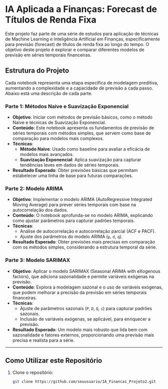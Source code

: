 # IA Aplicada a Finanças: Forecast de Títulos de Renda Fixa

Este projeto faz parte de uma série de estudos para aplicação de técnicas de Machine Learning e Inteligência Artificial em Finanças, especificamente para previsão (forecast) de títulos de renda fixa ao longo do tempo. O objetivo deste projeto é explorar e comparar diferentes modelos de previsão em séries temporais financeiras.

## Estrutura do Projeto

Cada notebook representa uma etapa específica de modelagem preditiva, aumentando a complexidade e a capacidade de previsão a cada passo. Abaixo está uma descrição de cada parte.

### Parte 1: Métodos Naive e Suavização Exponencial

- **Objetivo**: Iniciar com métodos de previsão básicos, como o método Naive e técnicas de Suavização Exponencial.
- **Conteúdo**: Este notebook apresenta os fundamentos de previsão de séries temporais com métodos simples, que servem como base de comparação para modelos mais complexos.
- **Técnicas**:
  - **Método Naive**: Usado como baseline para avaliar a eficácia de modelos mais avançados.
  - **Suavização Exponencial**: Aplica suavização para capturar tendências leves em dados de séries temporais.
- **Resultado Esperado**: Obter previsões básicas que permitam estabelecer uma linha de base para futuras comparações.

### Parte 2: Modelo ARIMA

- **Objetivo**: Implementar o modelo ARIMA (AutoRegressive Integrated Moving Average) para prever séries temporais com base na autocorrelação dos dados.
- **Conteúdo**: O notebook aprofunda-se no modelo ARIMA, explicando como ajustar parâmetros para capturar padrões temporais.
- **Técnicas**:
  - Análise de autocorrelação e autocorrelação parcial (ACF e PACF).
  - Ajuste dos parâmetros do modelo ARIMA (`p`, `d`, `q`).
- **Resultado Esperado**: Obter previsões mais precisas em comparação com os métodos simples, considerando a estrutura temporal da série.

### Parte 3: Modelo SARIMAX

- **Objetivo**: Aplicar o modelo SARIMAX (Seasonal ARIMA with eXogenous factors), que adiciona sazonalidade e permite variáveis exógenas na previsão.
- **Conteúdo**: Explora a modelagem sazonal e o uso de variáveis exógenas, que podem melhorar a precisão da previsão em séries temporais financeiras.
- **Técnicas**:
  - Ajuste de parâmetros sazonais (`P`, `D`, `Q`, `s`) para capturar padrões sazonais.
  - Inclusão de variáveis exógenas, se aplicável, para enriquecer a previsão.
- **Resultado Esperado**: Um modelo mais robusto que lida bem com sazonalidade e fatores externos, proporcionando uma previsão mais precisa e realista para a série.

---

## Como Utilizar este Repositório

1. Clone o repositório:
   ```bash
   git clone https://github.com/seuusuario/IA_Financas_Projeto2.git

